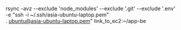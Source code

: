 rsync -avz --exclude 'node_modules' --exclude '.git' --exclude '.env' \
-e "ssh -i ~/.ssh/asia-ubuntu-laptop.pem" \
. ubuntu@asia-ubuntu-laptop.pem" link_to_ec2:~/app-be
